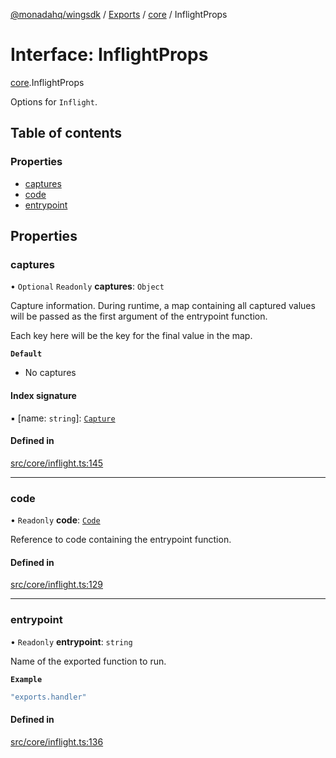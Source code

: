 [@monadahq/wingsdk](../README.md) / [Exports](../modules.md) / [core](../modules/core.md) / InflightProps

# Interface: InflightProps

[core](../modules/core.md).InflightProps

Options for `Inflight`.

## Table of contents

### Properties

- [captures](core.InflightProps.md#captures)
- [code](core.InflightProps.md#code)
- [entrypoint](core.InflightProps.md#entrypoint)

## Properties

### captures

• `Optional` `Readonly` **captures**: `Object`

Capture information. During runtime, a map containing all captured values
will be passed as the first argument of the entrypoint function.

Each key here will be the key for the final value in the map.

**`Default`**

- No captures

#### Index signature

▪ [name: `string`]: [`Capture`](core.Capture.md)

#### Defined in

[src/core/inflight.ts:145](https://github.com/monadahq/winglang/blob/438eedb/libs/wingsdk/src/core/inflight.ts#L145)

___

### code

• `Readonly` **code**: [`Code`](../classes/core.Code.md)

Reference to code containing the entrypoint function.

#### Defined in

[src/core/inflight.ts:129](https://github.com/monadahq/winglang/blob/438eedb/libs/wingsdk/src/core/inflight.ts#L129)

___

### entrypoint

• `Readonly` **entrypoint**: `string`

Name of the exported function to run.

**`Example`**

```ts
"exports.handler"
```

#### Defined in

[src/core/inflight.ts:136](https://github.com/monadahq/winglang/blob/438eedb/libs/wingsdk/src/core/inflight.ts#L136)
